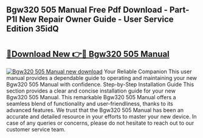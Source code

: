 ## Bgw320 505 Manual Free Pdf Download - Part-P1I New Repair Owner Guide - User Service Edition 35idQ

# <h2><a href="http://bc15644.oget.top/?id=Bgw320+505+Manual">🔗Download New 👉🔴 Bgw320 505 Manual</a></h2>

[![Bgw320 505 Manual new download](https://i.imgur.com/5g1atiW.png)](http://bc15644.oget.top/?id=Bgw320+505+Manual)
Your Reliable Companion This user manual provides a dependable guide to operating and maintaining your new Bgw320 505 Manual with confidence. Step-by-Step Installation Guide This section provides a clear and concise installation guide for your new Bgw320 505 Manual. This remarkable Bgw320 505 Manual offers a seamless blend of functionality and user-friendliness, thanks to its advanced features. We trust that the Bgw320 505 Manual has been an accurate and detailed resource in your efforts to master your new device. In case of any queries or concerns, please do not hesitate to reach out to our customer service team.
